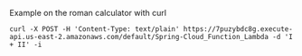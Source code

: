 Example on the roman calculator with curl


`curl -X POST -H 'Content-Type: text/plain' https://7puzybdc8g.execute-api.us-east-2.amazonaws.com/default/Spring-Cloud_Function_Lambda -d 'I + II' -i`